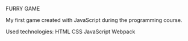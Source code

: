 FURRY GAME

My first game created with JavaScript during the programming course.

Used technologies:
HTML
CSS
JavaScript
Webpack